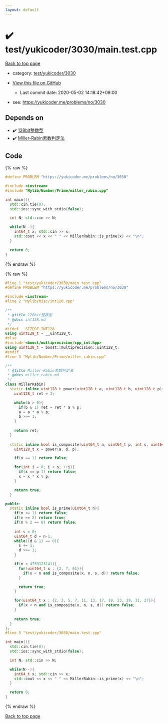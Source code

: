 ```yaml
---
layout: default
---
```


<!-- mathjax config similar to math.stackexchange -->
<script type="text/javascript" async
  src="https://cdnjs.cloudflare.com/ajax/libs/mathjax/2.7.5/MathJax.js?config=TeX-MML-AM_CHTML">
</script>
<script type="text/x-mathjax-config">
  MathJax.Hub.Config({
    TeX: { equationNumbers: { autoNumber: "AMS" }},
    tex2jax: {
      inlineMath: [ ['$','$'] ],
      processEscapes: true
    },
    "HTML-CSS": { matchFontHeight: false },
    displayAlign: "left",
    displayIndent: "2em"
  });
</script>

<script type="text/javascript" src="https://cdnjs.cloudflare.com/ajax/libs/jquery/3.4.1/jquery.min.js"></script>
<script src="https://cdn.jsdelivr.net/npm/jquery-balloon-js@1.1.2/jquery.balloon.min.js" integrity="sha256-ZEYs9VrgAeNuPvs15E39OsyOJaIkXEEt10fzxJ20+2I=" crossorigin="anonymous"></script>
<script type="text/javascript" src="../../../../assets/js/copy-button.js"></script>
<link rel="stylesheet" href="../../../../assets/css/copy-button.css" />


# :heavy_check_mark: test/yukicoder/3030/main.test.cpp

<a href="../../../../index.html">Back to top page</a>

* category: <a href="../../../../index.html#c3762d67768ccc7d2f909f02cd1756df">test/yukicoder/3030</a>
* <a href="{{ site.github.repository_url }}/blob/master/test/yukicoder/3030/main.test.cpp">View this file on GitHub</a>
    - Last commit date: 2020-05-02 14:18:42+09:00


* see: <a href="https://yukicoder.me/problems/no/3030">https://yukicoder.me/problems/no/3030</a>


## Depends on

* :heavy_check_mark: <a href="../../../../library/Mylib/Misc/int128.cpp.html">128bit整数型</a>
* :heavy_check_mark: <a href="../../../../library/Mylib/Number/Prime/miller_rabin.cpp.html">Miller-Rabin素数判定法</a>


## Code

<a id="unbundled"></a>
{% raw %}
```cpp
#define PROBLEM "https://yukicoder.me/problems/no/3030"

#include <iostream>
#include "Mylib/Number/Prime/miller_rabin.cpp"

int main(){
  std::cin.tie(0);
  std::ios::sync_with_stdio(false);

  int N; std::cin >> N;

  while(N--){
    int64_t x; std::cin >> x;
    std::cout << x << " " << MillerRabin::is_prime(x) << "\n";
  }

  return 0;
}

```
{% endraw %}

<a id="bundled"></a>
{% raw %}
```cpp
#line 1 "test/yukicoder/3030/main.test.cpp"
#define PROBLEM "https://yukicoder.me/problems/no/3030"

#include <iostream>
#line 2 "Mylib/Misc/int128.cpp"

/**
 * @title 128bit整数型
 * @docs int128.md
 */
#ifdef __SIZEOF_INT128__
using uint128_t = __uint128_t;
#else
#include <boost/multiprecision/cpp_int.hpp>
using uint128_t = boost::multiprecision::uint128_t;
#endif
#line 3 "Mylib/Number/Prime/miller_rabin.cpp"

/**
 * @title Miller-Rabin素数判定法
 * @docs miller_rabin.md
 */
class MillerRabin{
  static inline uint128_t power(uint128_t a, uint128_t b, uint128_t p){
    uint128_t ret = 1;

    while(b > 0){
      if(b & 1) ret = ret * a % p;
      a = a * a % p;
      b >>= 1;
    }
    
    return ret;
  }
  
  static inline bool is_composite(uint64_t a, uint64_t p, int s, uint64_t d){
    uint128_t x = power(a, d, p);

    if(x == 1) return false;

    for(int i = 0; i < s; ++i){
      if(x == p-1) return false;
      x = x * x % p;
    }

    return true;
  }

public:
  static inline bool is_prime(uint64_t n){
    if(n <= 1) return false;
    if(n == 2) return true;
    if(n % 2 == 0) return false;
    
    int s = 0;
    uint64_t d = n-1;
    while((d & 1) == 0){
      s += 1;
      d >>= 1;
    }

    if(n < 4759123141){
      for(uint64_t x : {2, 7, 61}){
        if(x < n and is_composite(x, n, s, d)) return false;
      }

      return true;
    }

    for(uint64_t x : {2, 3, 5, 7, 11, 13, 17, 19, 23, 29, 31, 37}){
      if(x < n and is_composite(x, n, s, d)) return false;
    }
    
    return true;
  }
};
#line 5 "test/yukicoder/3030/main.test.cpp"

int main(){
  std::cin.tie(0);
  std::ios::sync_with_stdio(false);

  int N; std::cin >> N;

  while(N--){
    int64_t x; std::cin >> x;
    std::cout << x << " " << MillerRabin::is_prime(x) << "\n";
  }

  return 0;
}

```
{% endraw %}

<a href="../../../../index.html">Back to top page</a>

